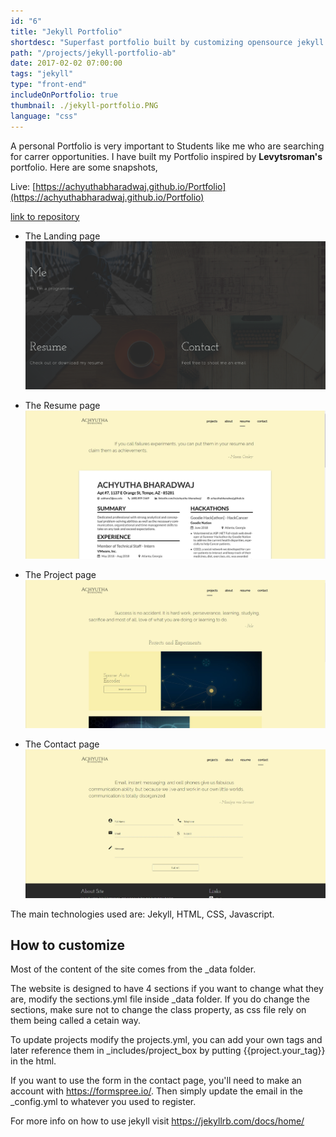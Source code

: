 ```yaml
---
id: "6"
title: "Jekyll Portfolio"
shortdesc: "Superfast portfolio built by customizing opensource jekyll theme."
path: "/projects/jekyll-portfolio-ab"
date: 2017-02-02 07:00:00
tags: "jekyll"
type: "front-end"
includeOnPortfolio: true
thumbnail: ./jekyll-portfolio.PNG
language: "css"
---
```


A personal Portfolio is very important to Students like me who are searching for carrer opportunities. I have built my Portfolio inspired by **Levytsroman's** portfolio. Here are some snapshots,

Live: [https://achyuthabharadwaj.github.io/Portfolio](https://achyuthabharadwaj.github.io/Portfolio)

[link to repository](https://github.com/AchyuthaBharadwaj/Portfolio)

- The Landing page
  ![](./jekyll-portfolio.PNG)

- The Resume page
  ![](./portfolio-2.JPG)

- The Project page
  ![](./portfolio-4.JPG)

- The Contact page
  ![](./portfolio-3.JPG)

The main technologies used are: Jekyll, HTML, CSS, Javascript.

## How to customize

Most of the content of the site comes from the \_data folder.

The website is designed to have 4 sections if you want to change what they are, modify the sections.yml file inside \_data folder. If you do change the sections, make sure not to change the class property, as css file rely on them being called a cetain way.

To update projects modify the projects.yml, you can add your own tags and later reference them in \_includes/project_box by putting {{project.your_tag}} in the html.

If you want to use the form in the contact page, you'll need to make an account with https://formspree.io/. Then simply update the email in the \_config.yml to whatever you used to register.

For more info on how to use jekyll visit https://jekyllrb.com/docs/home/

